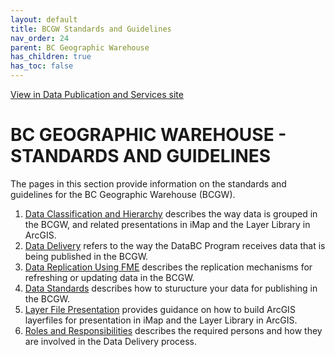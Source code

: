 ```yaml
---
layout: default
title: BCGW Standards and Guidelines
nav_order: 24
parent: BC Geographic Warehouse
has_children: true
has_toc: false
---
```

[View in Data Publication and Services site](https://bcgov.github.io/data-publication/pages/dsg_bcgw.html)

# BC GEOGRAPHIC WAREHOUSE - STANDARDS AND GUIDELINES

The pages in this section provide information on the standards and guidelines for the BC Geographic Warehouse (BCGW). 

1. [Data Classification and Hierarchy](https://bcgov.github.io/data-publication/pages/dsg_bcgw_data_classification_hierarchy.html) describes the way data is grouped in the BCGW, and related presentations in iMap and the Layer Library in ArcGIS.
2. [Data Delivery](https://bcgov.github.io/data-publication/pages/dsg_bcgw_data_delivery.html) refers to the way the DataBC Program receives data that is being published in the BCGW.
1. [Data Replication Using FME](https://bcgov.github.io/data-publication/pages/dsg_bcgw_data_replication.html) describes the replication mechanisms for refreshing or updating data in the BCGW.
1. [Data Standards](https://bcgov.github.io/data-publication/pages/dsg_bcgw_data_standards.html) describes how to sturucture your data for publishing in the BCGW.
1. [Layer File Presentation](https://bcgov.github.io/data-publication/pages/dsg_bcgw_layer_file_presentation.html) provides guidance on how to build ArcGIS layerfiles for presentation in iMap and the Layer Library in ArcGIS.
1. [Roles and Responsibilities](https://bcgov.github.io/data-publication/pages/dsg_bcgw_roles_responsibilities.html}) describes the required persons and how they are involved in the Data Delivery process.

